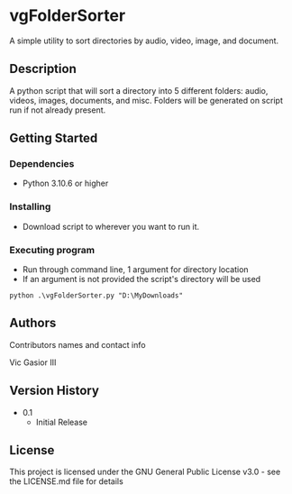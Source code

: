 # vgFolderSorter

A simple utility to sort directories by audio, video, image, and document.

## Description

A python script that will sort a directory into 5 different folders:
audio, videos, images, documents, and misc. Folders will be generated on
script run if not already present.

## Getting Started

### Dependencies

* Python 3.10.6 or higher

### Installing

* Download script to wherever you want to run it.

### Executing program

* Run through command line, 1 argument for directory location
* If an argument is not provided the script's directory will be used
```
python .\vgFolderSorter.py "D:\MyDownloads"
```

## Authors

Contributors names and contact info

Vic Gasior III

## Version History

* 0.1
    * Initial Release

## License

This project is licensed under the GNU General Public License v3.0 - see the LICENSE.md file for details

